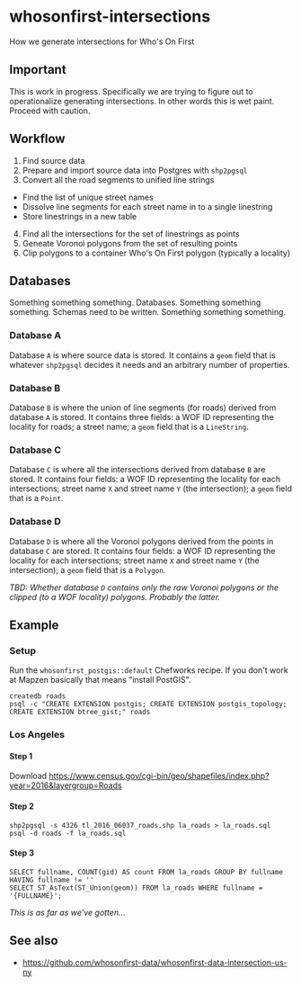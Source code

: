 # whosonfirst-intersections

How we generate intersections for Who's On First

## Important

This is work in progress. Specifically we are trying to figure out to operationalize generating intersections. In other words this is wet paint. Proceed with caution.

## Workflow

1. Find source data
2. Prepare and import source data into Postgres with `shp2pgsql`
3. Convert all the road segments to unified line strings
* Find the list of unique street names
* Dissolve line segments for each street name in to a single linestring
* Store linestrings in a new table
4. Find all the intersections for the set of linestrings as points
5. Geneate Voronoi polygons from the set of resulting points
6. Clip polygons to a container Who's On First polygon (typically a locality)

## Databases

Something something something. Databases. Something something something. Schemas need to be written. Something something something.

### Database A

Database `A` is where source data is stored. It contains a `geom` field that is whatever `shp2pgsql` decides it needs and an arbitrary number of properties.

### Database B

Database `B` is where the union of line segments (for roads) derived from database `A` is stored. It contains three fields: a WOF ID representing the locality for roads; a street name; a `geom` field that is a `LineString`.

### Database C

Database `C` is where all the intersections derived from database `B` are stored. It contains four fields: a WOF ID representing the locality for each intersections; street name `X` and street name `Y` (the intersection); a `geom` field that is a `Point`.

### Database D

Database `D` is where all the Voronoi polygons derived from the points in database `C` are stored. It contains four fields: a WOF ID representing the locality for each intersections; street name `X` and street name `Y` (the intersection); a `geom` field that is a `Polygon`.

_TBD: Whether database `D` contains only the raw Voronoi polygons or the clipped (to a WOF locality) polygons. Probably the latter._

## Example

### Setup

Run the `whosonfirst_postgis::default` Chefworks recipe. If you don't work at Mapzen basically that means "install PostGIS".

```
createdb roads
psql -c "CREATE EXTENSION postgis; CREATE EXTENSION postgis_topology; CREATE EXTENSION btree_gist;" roads
```

### Los Angeles

#### Step 1

Download https://www.census.gov/cgi-bin/geo/shapefiles/index.php?year=2016&layergroup=Roads

#### Step 2

```
shp2pgsql -s 4326 tl_2016_06037_roads.shp la_roads > la_roads.sql
psql -d roads -f la_roads.sql
```

#### Step 3

```
SELECT fullname, COUNT(gid) AS count FROM la_roads GROUP BY fullname HAVING fullname != ''
SELECT ST_AsText(ST_Union(geom)) FROM la_roads WHERE fullname = '{FULLNAME}';
```

_This is as far as we've gotten..._

## See also

* https://github.com/whosonfirst-data/whosonfirst-data-intersection-us-ny

